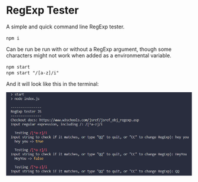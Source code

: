 # RegExp Tester

A simple and quick command line RegExp tester.
 ```
 npm i
 ```
Can be run be run with or without a RegExp argument, though some characters might not work when added as a environmental variable.
 ```
 npm start
 npm start "/[a-z]/i"
 ```
And it will look like this in the terminal:

 <img src="example.png">
